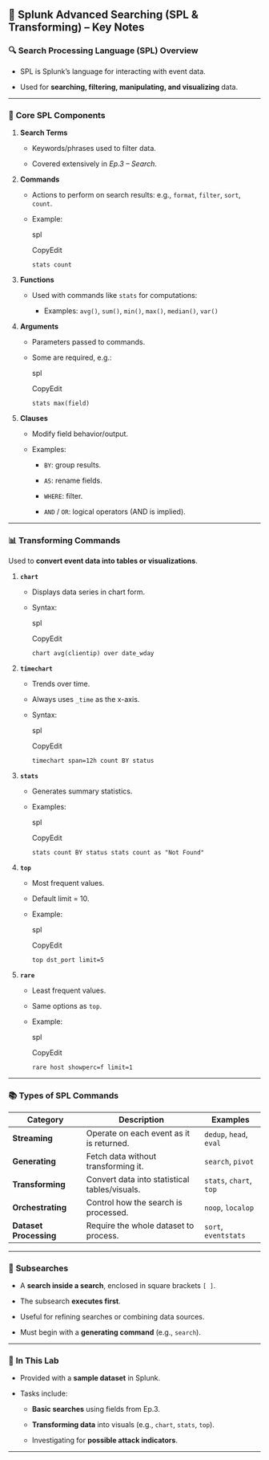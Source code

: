 ## 🧠 **Splunk Advanced Searching (SPL & Transforming) – Key Notes**

### 🔍 **Search Processing Language (SPL) Overview**

- SPL is Splunk’s language for interacting with event data.
    
- Used for **searching, filtering, manipulating, and visualizing** data.
    

---

### 🔑 **Core SPL Components**

1. **Search Terms**
    
    - Keywords/phrases used to filter data.
        
    - Covered extensively in _Ep.3 – Search_.
        
2. **Commands**
    
    - Actions to perform on search results: e.g., `format`, `filter`, `sort`, `count`.
        
    - Example:
        
        spl
        
        CopyEdit
        
        `stats count`
        
3. **Functions**
    
    - Used with commands like `stats` for computations:
        
        - Examples: `avg()`, `sum()`, `min()`, `max()`, `median()`, `var()`
            
4. **Arguments**
    
    - Parameters passed to commands.
        
    - Some are required, e.g.:
        
        spl
        
        CopyEdit
        
        `stats max(field)`
        
5. **Clauses**
    
    - Modify field behavior/output.
        
    - Examples:
        
        - `BY`: group results.
            
        - `AS`: rename fields.
            
        - `WHERE`: filter.
            
        - `AND` / `OR`: logical operators (AND is implied).
            

---

### 📊 **Transforming Commands**

Used to **convert event data into tables or visualizations**.

1. **`chart`**
    
    - Displays data series in chart form.
        
    - Syntax:
        
        spl
        
        CopyEdit
        
        `chart avg(clientip) over date_wday`
        
2. **`timechart`**
    
    - Trends over time.
        
    - Always uses `_time` as the x-axis.
        
    - Syntax:
        
        spl
        
        CopyEdit
        
        `timechart span=12h count BY status`
        
3. **`stats`**
    
    - Generates summary statistics.
        
    - Examples:
        
        spl
        
        CopyEdit
        
        `stats count BY status stats count as "Not Found"`
        
4. **`top`**
    
    - Most frequent values.
        
    - Default limit = 10.
        
    - Example:
        
        spl
        
        CopyEdit
        
        `top dst_port limit=5`
        
5. **`rare`**
    
    - Least frequent values.
        
    - Same options as `top`.
        
    - Example:
        
        spl
        
        CopyEdit
        
        `rare host showperc=f limit=1`
        

---

### 📚 **Types of SPL Commands**

|Category|Description|Examples|
|---|---|---|
|**Streaming**|Operate on each event as it is returned.|`dedup`, `head`, `eval`|
|**Generating**|Fetch data without transforming it.|`search`, `pivot`|
|**Transforming**|Convert data into statistical tables/visuals.|`stats`, `chart`, `top`|
|**Orchestrating**|Control how the search is processed.|`noop`, `localop`|
|**Dataset Processing**|Require the whole dataset to process.|`sort`, `eventstats`|

---

### 🔁 **Subsearches**

- A **search inside a search**, enclosed in square brackets `[ ]`.
    
- The subsearch **executes first**.
    
- Useful for refining searches or combining data sources.
    
- Must begin with a **generating command** (e.g., `search`).
    

---

### 🧪 **In This Lab**

- Provided with a **sample dataset** in Splunk.
    
- Tasks include:
    
    - **Basic searches** using fields from Ep.3.
        
    - **Transforming data** into visuals (e.g., `chart`, `stats`, `top`).
        
    - Investigating for **possible attack indicators**.
        

---